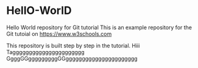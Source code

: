# HellO-WorlD
Hello World repository for Git tutorial
This is an example repository for the Git tutoial on https://www.w3schools.com

This repository is built step by step in the tutorial.
Hiii Tagggggggggggggggggggggg
GgggGGgggggggggGGgggggggggggggggggggggg
